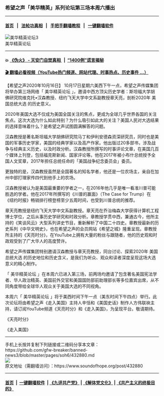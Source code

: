 ### 希望之声「美华精英」系列论坛第三场本周六播出
------------------------

#### [首页](https://github.com/gfw-breaker/banned-news3/blob/master/README.md) &nbsp;&nbsp;|&nbsp;&nbsp; [法轮功真相](https://github.com/begood0513/basic/blob/master/README.md)  &nbsp;&nbsp;|&nbsp;&nbsp; [手把手翻墙教程](https://github.com/gfw-breaker/guides/wiki)  &nbsp;&nbsp;|&nbsp;&nbsp; [一键翻墙软件](https://github.com/gfw-breaker/nogfw/blob/master/README.md)  



<div><img alt="美华精英论坛3" src="https://img.soundofhope.org/2020-10/1602882657945.jpg"/>
<br/><figcaption class="caption">
 美华精英论坛
</figcaption></div><hr/>

#### 💥 [《伪火》 - 天安门自焚真相 ](http://158.247.195.190:10000/videos/blog/weihuo.html)&nbsp; |&nbsp; [“1400例”谎言揭秘  ](http://158.247.195.190:10000/videos/blog/jiexi1400.html)

#### [ 🎬  翻墙必看视频（YouTube热门频道、网站代理、时事热点、历史事件 ...）](https://github.com/gfw-breaker/links/blob/master/banned.md)

<div><div class="Content__Wrapper sc-1bvya0-0 grZQxZ">
 <p class="meta-top">
  <span class="meta">
   【希望之声2020年10月16日】
  </span>
  10月17日星期六美西下午一点，希望之声传媒集团将举办第三场网络「
  <ok href="/term/389962">
   美华精英论坛
  </ok>
  」，邀请中西方顶尖历史学者：斯坦福大学胡佛研究院维克托•汉森教授、纽约飞天大学中文系副教授章天亮，剖析2020年
  <ok href="/term/4086">
   美国总统大选
  </ok>
  的历史意义。
 </p>
 <p>
  2020年美国大选不仅成为美国全国关注的焦点，更成为全球几乎世界各国的关注焦点。这次大选为什么如此特别？为什么吸引如此大的关注？美国人民对大选结果的选择意味着什么？是希望之声试图圆满解答的问题。
 </p>
 <div class="AD_Embed__Wrap-sc-1xslmin-0 igMuqX module desktop">
  <div>
  </div>
 </div>
 <p>
  汉森教授是著名斯坦福大学胡佛研究院马丁和伊利安德森资深研究员，同时也是美国的军事历史学家，美国的经典学家以及高产作家。他出版过20多部书，涉及战争与经典主义历史，以及时政分析。汉森教授所撰写的时事评论文章，在美国几百个媒体上刊登，包括福克斯新闻、国家评论等。他在2017年被小布什总统授予全国人文奖章，2017年担任总统任命的「美国战争纪念委员会」委员。
 </p>
 <p>
  更独特的是，汉森教授虽然是全国著名的知名学者，他还是一位农场主，亲自在加州中部打理家传四代到他手上的农场。
 </p>
 <p>
  汉森教授被认为是美国最重要的学者之一，在2016年他几乎是唯一看准川普可能胜选的学者。他在2017年所撰写的《川普的赢面》（The Case for Trump）在《纽约时报》畅销排行榜登榜至少五周时间，也受到川普总统的推荐。
 </p>
 <p>
  章天亮教授是纽约飞天大学中文系副教授。章天亮在乔治梅森大学获得计算机工程博士学位，之后从事历史学研究和时政分析。章教授学贯中西，兼通古今，他所主持的《笑谈风云》大型系列讲史节目，重新解析了中国二十四史。章教授最新的历史系列《中华文明史》，也在希望之声的会员网站《希望之城》隆重呈现。章教授所主持的《天亮时分》，在YouTube上拥有大量的粉丝与跟随者，他的历史观和时政观受到了广大华人的高度赞许。
 </p>
 <p>
  希望之声传媒集团特别邀请汉森教授与章天亮教授，同台讨论、探索2020年
  <ok href="/term/4086">
   美国总统大选
  </ok>
  的历史地位和历史含义，是我们为听众、观众和读者深度呈现这场大选意义的精心制作。
 </p>
 <p>
  「
  <ok href="/term/389962">
   美华精英论坛
  </ok>
  」在本周六已进入第三场，前两场均邀请了包含著名美国宪法学者、华人政治精英、美国前外交官和美国国防部前助理部长等多位嘉宾出席，从不同角度带给全球华人观众关于美国大选的不同视角。
 </p>
 <p>
  本周六「
  <ok href="/term/389962">
   美华精英论坛
  </ok>
  」将于美西时间下午一点（美东时间下午四点）举行。此次论坛将由希望之声《走入美国》主持人辛恬和《美国史话》制作人方伟联袂主持，请订阅YouTube频道《天亮时分》和《走入美国》，为呈现平台。敬请期待。
 </p>
 <p>
  《天亮时分》
 </p>
 <div class="soh-embed">
  <div class="soh-embed-inner">
   <div class="iframely-embed">
    <div class="iframely-responsive">
    </div>
   </div>
  </div>
 </div>
 <p>
  《走入美国》
 </p>
 <div class="soh-embed">
  <div class="soh-embed-inner">
   <div class="iframely-embed">
    <div class="iframely-responsive">
    </div>
   </div>
  </div>
 </div>
</div>
</div>
<hr/>
手机上长按并复制下列链接或二维码分享本文章：<br/>
https://github.com/gfw-breaker/banned-news3/blob/master/pages/soh6/432880.md <br/>
<a href='https://github.com/gfw-breaker/banned-news3/blob/master/pages/soh6/432880.md'><img src='https://github.com/gfw-breaker/banned-news3/blob/master/pages/soh6/432880.md.png'/></a> <br/>
原文地址（需翻墙访问）：https://www.soundofhope.org/post/432880


------------------------
#### [首页](https://github.com/gfw-breaker/banned-news3/blob/master/README.md) &nbsp;|&nbsp; [一键翻墙软件](https://github.com/gfw-breaker/nogfw/blob/master/README.md) &nbsp;| [《九评共产党》](https://github.com/gfw-breaker/9ping.md/blob/master/README.md#九评之一评共产党是什么) | [《解体党文化》](https://github.com/gfw-breaker/jtdwh.md/blob/master/README.md) | [《共产主义的终极目的》](https://github.com/gfw-breaker/gczydzjmd.md/blob/master/README.md)


<img src='http://gfw-breaker.win/banned-news3/pages/soh6/432880.md' width='0px' height='0px'/>